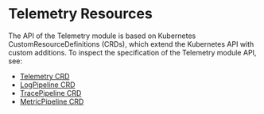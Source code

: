 # Telemetry Resources

The API of the Telemetry module is based on Kubernetes CustomResourceDefinitions (CRDs), which extend the Kubernetes API with custom additions. To inspect the specification of the Telemetry module API, see:

- [Telemetry CRD](./01-telemetry.md)
- [LogPipeline CRD](./02-logpipeline.md)
- [TracePipeline CRD](./04-tracepipeline.md)
- [MetricPipeline CRD](./05-metricpipeline.md)
